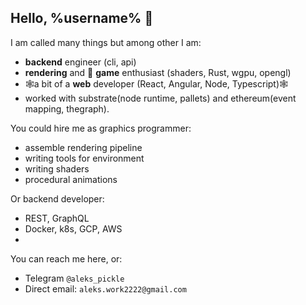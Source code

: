 ## Hello, %username% 👋

I am called many things but among other I am:
- **backend** engineer (cli, api)
- **rendering** and 👾 **game** enthusiast (shaders, Rust, wgpu, opengl)
- 🕸️a bit of a **web** developer (React, Angular, Node, Typescript)🕸️
- worked with substrate(node runtime, pallets) and ethereum(event mapping, thegraph).

You could hire me as graphics programmer:
- assemble rendering pipeline
- writing tools for environment
- writing shaders
- procedural animations

Or backend developer:
- REST, GraphQL
- Docker, k8s, GCP, AWS
- 


You can reach me here, or:
- Telegram `@aleks_pickle`
- Direct email: `aleks.work2222@gmail.com`


